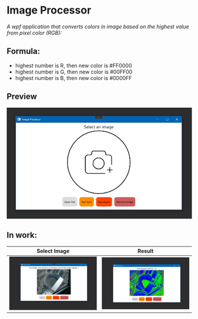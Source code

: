 # Image Processor

*A wpf application that converts colors in image based on the highest value from pixel color (RGB):*

## Formula:
  * highest number is R, then new color is #FF0000
  * highest number is G, then new color is #00FF00
  * highest number is B, then new color is #0000FF
    
## Preview
![Paste Image](https://github.com/AdrianGajewskiDev/ImageProcessor/blob/main/assets/preview1.PNG)

## In work:
Select Image           |  Result
:-------------------------:|:-------------------------:
![](https://github.com/AdrianGajewskiDev/ImageProcessor/blob/main/assets/preview2.PNG)|![](https://github.com/AdrianGajewskiDev/ImageProcessor/blob/main/assets/preview2c.PNG)
